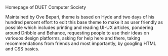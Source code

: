 Homepage of DUET Computer Society

Maintained by Ove Bepari, theme is based on Hyde and two days of his hundred percent effort to edit this base theme to make it as user friendly as possible which includes printing and reading UI-UX articles, pondering around Dribble and Behance, requesting people to use their ideas on variouos design platforms, asking for help here and there, taking recommendations from friends and most importantly, by googling HTML and CSS basics.
